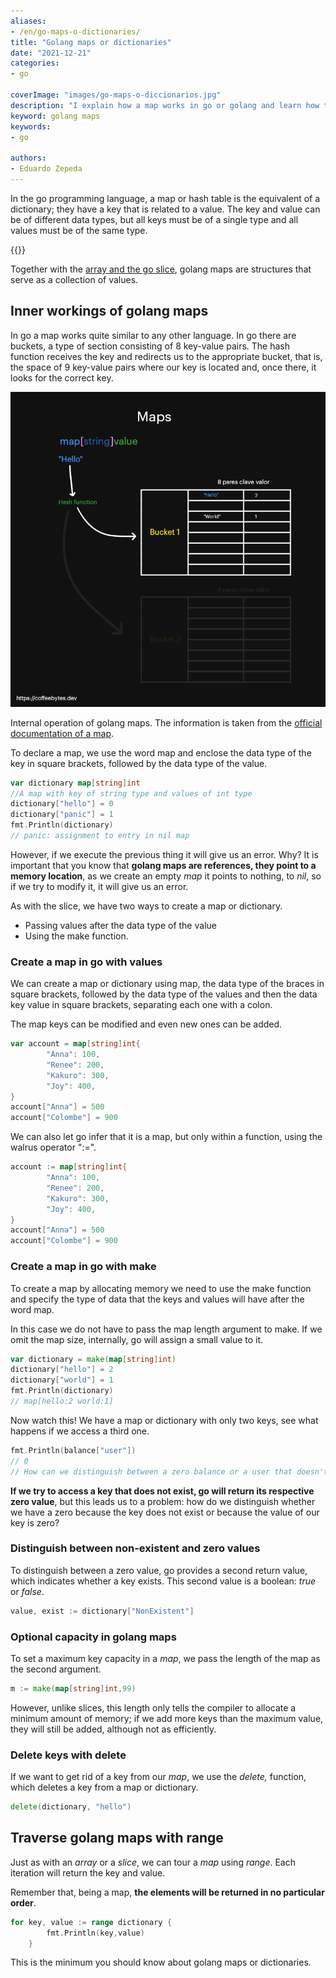 ```yaml
---
aliases:
- /en/go-maps-o-dictionaries/
title: "Golang maps or dictionaries"
date: "2021-12-21"
categories:
- go

coverImage: "images/go-maps-o-diccionarios.jpg"
description: "I explain how a map works in go or golang and learn how to declare them, create them explicitly with make and traverse them with range."
keyword: golang maps
keywords:
- go

authors:
- Eduardo Zepeda
---
```


In the go programming language, a map or hash table is the equivalent of a dictionary; they have a key that is related to a value. The key and value can be of different data types, but all keys must be of a single type and all values must be of the same type.

{{<box link="/en/pages/go-programming-language-tutorial/" image="https://res.cloudinary.com/dwrscezd2/image/upload/v1717959563/Go_gopher_favicon_uzxa20.svg" type="info" message="Hey! did you know that I wrote a completely Free Go programming language tutorial?, you can find it directly in the top menu bar or clicking this box.">}}

Together with the [array and the go slice](/en/go-slices-y-arrays-characteristicas-and-basic-uses/), golang maps are structures that serve as a collection of values.

## Inner workings of golang maps

In go a map works quite similar to any other language. In go there are buckets, a type of section consisting of 8 key-value pairs. The hash function receives the key and redirects us to the appropriate bucket, that is, the space of 9 key-value pairs where our key is located and, once there, it looks for the correct key.

![Inner workings of golang maps in the programming language go.](images/mapsGolang-1.png)

Internal operation of golang maps. The information is taken from the [official documentation of a map](https://go.dev/src/runtime/map.go).

To declare a map, we use the word map and enclose the data type of the key in square brackets, followed by the data type of the value.

```go
var dictionary map[string]int
//A map with key of string type and values of int type 
dictionary["hello"] = 0
dictionary["panic"] = 1
fmt.Println(dictionary)
// panic: assignment to entry in nil map
```

However, if we execute the previous thing it will give us an error. Why? It is important that you know that **golang maps are references, they point to a memory location**, as we create an empty _map_ it points to nothing, to _nil_, so if we try to modify it, it will give us an error.

As with the slice, we have two ways to create a map or dictionary.

* Passing values after the data type of the value
* Using the make function.

### Create a map in go with values

We can create a map or dictionary using map, the data type of the braces in square brackets, followed by the data type of the values and then the data key value in square brackets, separating each one with a colon.

The map keys can be modified and even new ones can be added.

```go
var account = map[string]int{
        "Anna": 100,
        "Renee": 200,
        "Kakuro": 300,
        "Joy": 400,
}
account["Anna"] = 500
account["Colombe"] = 900
```

We can also let go infer that it is a map, but only within a function, using the walrus operator ":=".

```go
account := map[string]int{
        "Anna": 100,
        "Renee": 200,
        "Kakuro": 300,
        "Joy": 400,
}
account["Anna"] = 500
account["Colombe"] = 900
```

### Create a map in go with make

To create a map by allocating memory we need to use the make function and specify the type of data that the keys and values will have after the word map.

In this case we do not have to pass the map length argument to make. If we omit the map size, internally, go will assign a small value to it.

```go
var dictionary = make(map[string]int)
dictionary["hello"] = 2
dictionary["world"] = 1
fmt.Println(dictionary)
// map[hello:2 world:1]
```

Now watch this! We have a map or dictionary with only two keys, see what happens if we access a third one.

```go
fmt.Println(balance["user"])
// 0
// How can we distinguish between a zero balance or a user that doesn't exist
```

**If we try to access a key that does not exist, go will return its respective zero value**, but this leads us to a problem: how do we distinguish whether we have a zero because the key does not exist or because the value of our key is zero?

### Distinguish between non-existent and zero values

To distinguish between a zero value, go provides a second return value, which indicates whether a key exists. This second value is a boolean: _true_ or _false_.

```go
value, exist := dictionary["NonExistent"]
```

### Optional capacity in golang maps

To set a maximum key capacity in a _map_, we pass the length of the map as the second argument.

```go
m := make(map[string]int,99)
```

However, unlike slices, this length only tells the compiler to allocate a minimum amount of memory; if we add more keys than the maximum value, they will still be added, although not as efficiently.

### Delete keys with delete

If we want to get rid of a key from our _map_, we use the _delete,_ function, which deletes a key from a map or dictionary.

```go
delete(dictionary, "hello")
```

## Traverse golang maps with range

Just as with an _array_ or a _slice_, we can tour a _map_ using _range_. Each iteration will return the key and value.

Remember that, being a map, **the elements will be returned in no particular order**.

```go
for key, value := range dictionary {
        fmt.Println(key,value)
    }
```

This is the minimum you should know about golang maps or dictionaries.